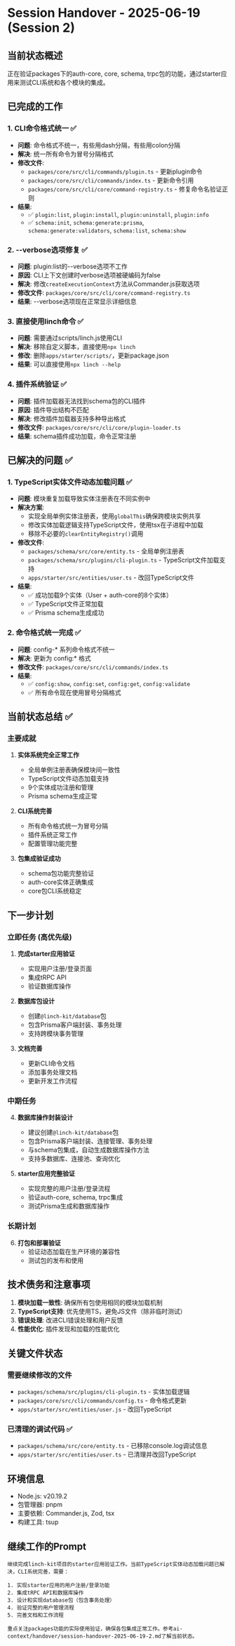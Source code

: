 # Session Handover - 2025-06-19 (Session 2)

## 当前状态概述

正在验证packages下的auth-core, core, schema, trpc包的功能，通过starter应用来测试CLI系统和各个模块的集成。

## 已完成的工作

### 1. CLI命令格式统一 ✅
- **问题**: 命令格式不统一，有些用dash分隔，有些用colon分隔
- **解决**: 统一所有命令为冒号分隔格式
- **修改文件**:
  - `packages/core/src/cli/commands/plugin.ts` - 更新plugin命令
  - `packages/core/src/cli/commands/index.ts` - 更新命令引用
  - `packages/core/src/cli/core/command-registry.ts` - 修复命令名验证正则
- **结果**: 
  - ✅ `plugin:list`, `plugin:install`, `plugin:uninstall`, `plugin:info`
  - ✅ `schema:init`, `schema:generate:prisma`, `schema:generate:validators`, `schema:list`, `schema:show`

### 2. --verbose选项修复 ✅
- **问题**: plugin:list的--verbose选项不工作
- **原因**: CLI上下文创建时verbose选项被硬编码为false
- **解决**: 修改`createExecutionContext`方法从Commander.js获取选项
- **修改文件**: `packages/core/src/cli/core/command-registry.ts`
- **结果**: --verbose选项现在正常显示详细信息

### 3. 直接使用linch命令 ✅
- **问题**: 需要通过scripts/linch.js使用CLI
- **解决**: 移除自定义脚本，直接使用`npx linch`
- **修改**: 删除`apps/starter/scripts/`，更新package.json
- **结果**: 可以直接使用`npx linch --help`

### 4. 插件系统验证 ✅
- **问题**: 插件加载器无法找到schema包的CLI插件
- **原因**: 插件导出结构不匹配
- **解决**: 修改插件加载器支持多种导出格式
- **修改文件**: `packages/core/src/cli/core/plugin-loader.ts`
- **结果**: schema插件成功加载，命令正常注册

## 已解决的问题 ✅

### 1. TypeScript实体文件动态加载问题 ✅
- **问题**: 模块重复加载导致实体注册表在不同实例中
- **解决方案**:
  - 实现全局单例实体注册表，使用`globalThis`确保跨模块实例共享
  - 修改实体加载逻辑支持TypeScript文件，使用tsx在子进程中加载
  - 移除不必要的`clearEntityRegistry()`调用
- **修改文件**:
  - `packages/schema/src/core/entity.ts` - 全局单例注册表
  - `packages/schema/src/plugins/cli-plugin.ts` - TypeScript文件加载支持
  - `apps/starter/src/entities/user.ts` - 改回TypeScript文件
- **结果**:
  - ✅ 成功加载9个实体（User + auth-core的8个实体）
  - ✅ TypeScript文件正常加载
  - ✅ Prisma schema生成成功

### 2. 命令格式统一完成 ✅
- **问题**: config-* 系列命令格式不统一
- **解决**: 更新为 config:* 格式
- **修改文件**: `packages/core/src/cli/commands/index.ts`
- **结果**:
  - ✅ `config:show`, `config:set`, `config:get`, `config:validate`
  - ✅ 所有命令现在使用冒号分隔格式

## 当前状态总结 ✅

### 主要成就
1. **实体系统完全正常工作**
   - 全局单例注册表确保模块间一致性
   - TypeScript文件动态加载支持
   - 9个实体成功注册和管理
   - Prisma schema生成正常

2. **CLI系统完善**
   - 所有命令格式统一为冒号分隔
   - 插件系统正常工作
   - 配置管理功能完整

3. **包集成验证成功**
   - schema包功能完整验证
   - auth-core实体正确集成
   - core包CLI系统稳定

## 下一步计划

### 立即任务 (高优先级)

1. **完成starter应用验证**
   - 实现用户注册/登录页面
   - 集成tRPC API
   - 验证数据库操作

2. **数据库包设计**
   - 创建`@linch-kit/database`包
   - 包含Prisma客户端封装、事务处理
   - 支持跨模块事务管理

3. **文档完善**
   - 更新CLI命令文档
   - 添加事务处理文档
   - 更新开发工作流程

### 中期任务

4. **数据库操作封装设计**
   - 建议创建`@linch-kit/database`包
   - 包含Prisma客户端封装、连接管理、事务处理
   - 与schema包集成，自动生成数据库操作方法
   - 支持多数据库、连接池、查询优化

5. **starter应用完整验证**
   - 实现完整的用户注册/登录流程
   - 验证auth-core, schema, trpc集成
   - 测试Prisma生成和数据库操作

### 长期计划

6. **打包和部署验证**
   - 验证动态加载在生产环境的兼容性
   - 测试包的发布和使用

## 技术债务和注意事项

1. **模块加载一致性**: 确保所有包使用相同的模块加载机制
2. **TypeScript支持**: 优先使用TS，避免JS文件（除非临时测试）
3. **错误处理**: 改进CLI错误处理和用户反馈
4. **性能优化**: 插件发现和加载的性能优化

## 关键文件状态

### 需要继续修改的文件
- `packages/schema/src/plugins/cli-plugin.ts` - 实体加载逻辑
- `packages/core/src/cli/commands/config.ts` - 命令格式更新
- `apps/starter/src/entities/user.js` - 改回TypeScript

### 已清理的调试代码 ✅
- `packages/schema/src/core/entity.ts` - 已移除console.log调试信息
- `apps/starter/src/entities/user.ts` - 已清理并改回TypeScript

## 环境信息
- Node.js: v20.19.2
- 包管理器: pnpm
- 主要依赖: Commander.js, Zod, tsx
- 构建工具: tsup

## 继续工作的Prompt

```
继续完成linch-kit项目的starter应用验证工作。当前TypeScript实体动态加载问题已解决，CLI系统完善，需要：

1. 实现starter应用的用户注册/登录功能
2. 集成tRPC API和数据库操作
3. 设计和实现database包（包含事务处理）
4. 验证完整的用户管理流程
5. 完善文档和工作流程

重点关注packages功能的实际使用验证，确保各包集成正常工作。参考ai-context/handover/session-handover-2025-06-19-2.md了解当前状态。
```
